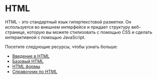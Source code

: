 # HTML

HTML - это стандартный язык гипертекстовой разметки. Он используется во внешнем интерфейсе и придает структуру веб-странице, которую вы можете стилизовать с помощью CSS и сделать интерактивной с помощью JavaScript.

Посетите следующие ресурсы, чтобы узнать больше:
- [Введение в HTML](1.%20Introduction%20to%20HTML/README.md)
- [Базовый HTML](2.%20Basic%20HTML/README.md)
- [HTML формы](3.%20HTML%20Forms/README.md)
- [Справочник по HTML](HTML%20Reference/README.md)